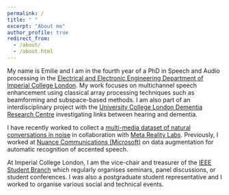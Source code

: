 ```yaml
---
permalink: /
title: " "
excerpt: "About me"
author_profile: true
redirect_from: 
  - /about/
  - /about.html
---
```


My name is Emilie and I am in the fourth year of a PhD in Speech and Audio processing in the [Electrical and Electronic Engineering Department of Imperial College London](https://www.imperial.ac.uk/electrical-engineering/). My work focuses on multichannel speech enhancement using classical array processing techniques such as beamforming and subspace-based methods. I am also part of an interdisciplinary project with the [University College London Dementia Research Centre](https://www.ucl.ac.uk/drc/dementia-research-centre) investigating links between hearing and dementia. 

I have recently worked to collect a [multi-media dataset of natural conversations in noise](https://ed1016.github.io/publication/2023_12_19_GiN) in collaboration with [Meta Reality Labs](https://about.meta.com/uk/realitylabs/). Previously, I worked at [Nuance Communications (Microsoft)](https://www.nuance.com/en-gb/index.html) on data augmentation for automatic recognition of accented speech.

At Imperial College London, I am the vice-chair and treasurer of the [IEEE Student Branch](https://edu.ieee.org/uk-imperial/) which regularly organises seminars, panel discussions, or student conferences. I was also a postgraduate student representative and I worked to organise various social and technical events. 
